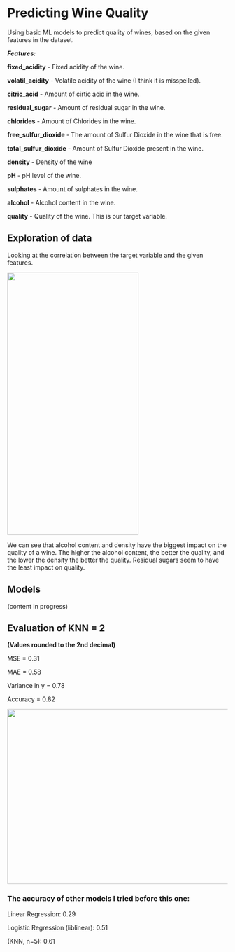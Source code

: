 # Predicting Wine Quality
Using basic ML models to predict quality of wines, based on the given features in the dataset.

***Features:***

**fixed_acidity** - Fixed acidity of the wine.

**volatil_acidity** - Volatile acidity of the wine (I think it is misspelled).

**citric_acid** - Amount of cirtic acid in the wine.

**residual_sugar** - Amount of residual sugar in the wine.

**chlorides** - Amount of Chlorides in the wine.

**free_sulfur_dioxide** - The amount of Sulfur Dioxide in the wine that is free.

**total_sulfur_dioxide** - Amount of Sulfur Dioxide present in the wine.

**density** - Density of the wine

**pH** - pH level of the wine.

**sulphates** - Amount of sulphates in the wine.

**alcohol** - Alcohol content in the wine.

**quality** - Quality of the wine. This is our target variable.

## Exploration of data
Looking at the correlation between the target variable and the given features.

<img src="https://user-images.githubusercontent.com/123200960/219378258-ca0418ce-094b-4be3-b933-bcd18289bc2d.png" width="300" height="600">

We can see that alcohol content and density have the biggest impact on the quality of a wine. The higher the alcohol content, the better the quality, and the lower the density the better the quality. Residual sugars seem to have the least impact on quality.

## Models
(content in progress)
## Evaluation of KNN = 2
**(Values rounded to the 2nd decimal)**

MSE = 0.31

MAE = 0.58

Variance in y = 0.78

Accuracy = 0.82 

<img src="https://user-images.githubusercontent.com/123200960/218274550-a6f6bf4f-5d0c-4f7e-b03f-1922678b2a5f.png" width="600" height="400">

### The accuracy of other models I tried before this one:

Linear Regression:  0.29

Logistic Regression (liblinear): 0.51

(KNN, n=5): 0.61
